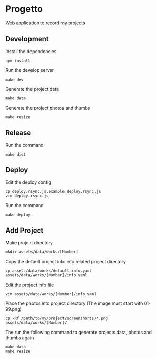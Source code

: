 # Progetto

Web application to record my projects

## Development

Install the dependencies

    npm install

Run the develop server

    make dev

Generate the project data

    make data

Generate the project photos and thumbs

    make resize

## Release

Run the command

    make dist

## Deploy

Edit the deploy config

    cp deploy.rsync.js.example deploy.rsync.js
    vim deploy.rsync.js

Run the command

    make deploy

## Add Project

Make project directory

    mkdir assets/data/works/[Number]

Copy the default project info into related project directory

    cp assets/data/works/default-info.yaml assets/data/works/[Number]/info.yaml

Edit the project info file

    vim assets/data/works/[Number]/info.yaml

Place the photos into project directory (The image must start with 01-99.png)

    cp -Rf /path/to/my/project/screenshorts/*.png assets/data/works/[Number]/

The run the following command to generate projects data, photos and thumbs again

    make data
    make resize
